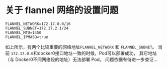 # 关于 flannel 网络的设置问题
```
FLANNEL_NETWORK=172.17.0.0/16
FLANNEL_SUBNET=172.17.2.1/24
FLANNEL_MTU=1450
FLANNEL_IPMASQ=true
```
如上所示，有两个比较重要的网络地址`FLANNEL_NETWORK` 和 `FLANNEL_SUBNET`。
当前 `172.17.0.0`和docker0接口地址一致的时候，Pod可以部署成功，
其它地址（与 Docker0不同网络段的地址）无法部署 Pod。
问题依据有待进一步查证...